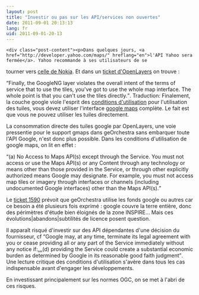 ```yaml
---
layout: post
title: "Investir ou pas sur les API/services non ouvertes"
date: 2011-09-01 20:13:13
lang: fr
uid: 2011-09-01-20-13
---
```


    <div class="post-content"><p>Dans quelques jours, <a href="http://developer.yahoo.com/maps/" hreflang="en">l'API Yahoo sera fermée</a>. Yahoo recommande à ses utilisateurs de se
tourner vers <a href="http://api.maps.ovi.com/" hreflang="en">celle de
Nokia</a>. Et dans un <a href="http://trac.osgeo.org/openlayers/ticket/3481" hreflang="en">ticket d'OpenLayers</a> on trouve :</p>
<p><q>Finally, the GoogleNG layer violates the overall intent of the terms of
service that to use the tiles, you've got to use the whole map interface. The
whole point is that you can't use the tiles directly.</q>. Traduction:
Finalement, la couche google viole l'esprit des <a href="http://code.google.com/intl/fr-FR/apis/maps/terms.html" hreflang="en">conditions d'utilisation</a> pour l'utilisation des tuiles, vous devez
utiliser l'interface <a href="google%20maps" title="google maps">google
maps</a> complète. Le fait est que vous ne pouvez utiliser les tuiles
directement.</p>
<p>La consommation directe des tuiles google par OpenLayers, une voie
pressentie pour le support gmaps dans geOrchestra sans embarquer toute l'API
Google, n'est donc plus possible. Dans les conditions d'utilisation de google
maps, on lit en effet :</p>
<p><q>(a) No Access to Maps API(s) except through the Service. You must not
access or use the Maps API(s) or any Content through any technology or means
other than those provided in the Service, or through other explicitly
authorized means Google may designate. For example, you must not access map
tiles or imagery through interfaces or channels (including undocumented Google
interfaces) other than the Maps API(s).</q></p>
<p>Le <a href="http://csm-bretagne.fr/redmine/issues/1590" hreflang="fr">ticket
1590</a> prévoit que geOrchestra utilise les fonds google ou autres car ce
besoin a été plusieurs fois exprimé : google couvre la terre entière, donc
des périmètres d'étude bien éloignés de la zone INSPIRE... Mais ces
évolutions|abandons|subtilités de licence posent question.</p>
<p>Il apparaît risqué d'investir sur des API dépendantes d'une décision du
fournisseur, cf <q>Google may, at any time, terminate its legal agreement with
you or cease providing all or any part of the Service immediately without any
notice if:<a href="..." title="...">...</a>(d) providing the Service could
create a substantial economic burden as determined by Google in its reasonable
good faith judgment</q>. Une lecture critique des conditions d'utilisation
s'avère dans tous les cas indispensable avant d'engager les développements.</p>
<p>En investissant principalement sur les normes OGC, on se met à l'abri de ces
risques.</p></div>
